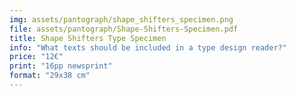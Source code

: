 ```yaml
---
img: assets/pantograph/shape_shifters_specimen.png
file: assets/pantograph/Shape-Shifters-Specimen.pdf
title: Shape Shifters Type Specimen
info: "What texts should be included in a type design reader?" 
price: "12€"
print: "16pp newsprint"
format: "29x38 cm"
---
```




 
